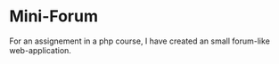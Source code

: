 # Mini-Forum
 For an assignement in a php course, I have created an small forum-like web-application.
